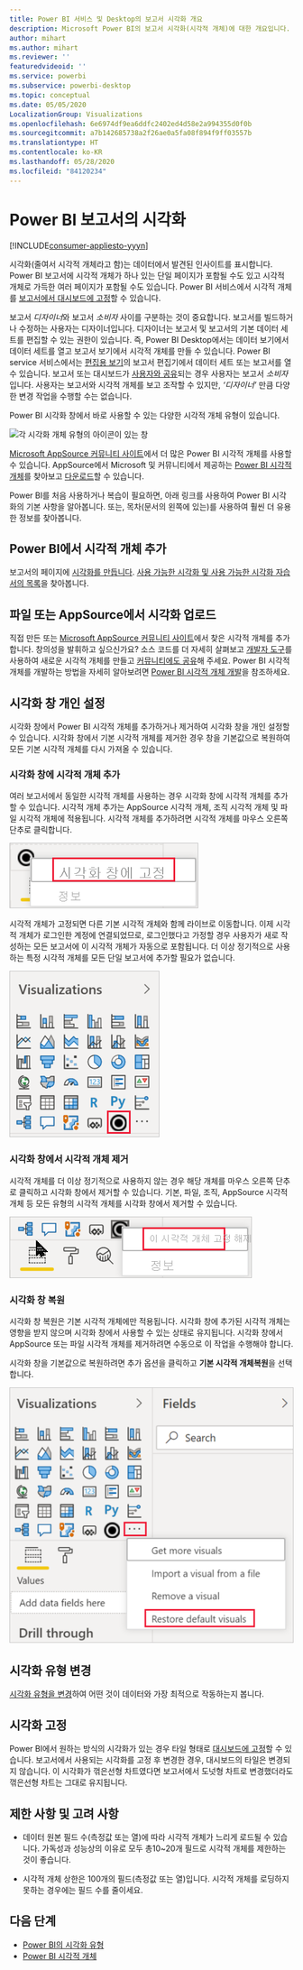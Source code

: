 ```yaml
---
title: Power BI 서비스 및 Desktop의 보고서 시각화 개요
description: Microsoft Power BI의 보고서 시각화(시각적 개체)에 대한 개요입니다.
author: mihart
ms.author: mihart
ms.reviewer: ''
featuredvideoid: ''
ms.service: powerbi
ms.subservice: powerbi-desktop
ms.topic: conceptual
ms.date: 05/05/2020
LocalizationGroup: Visualizations
ms.openlocfilehash: 6e6974df9ea6ddfc2402ed4d58e2a994355d0f0b
ms.sourcegitcommit: a7b142685738a2f26ae0a5fa08f894f9ff03557b
ms.translationtype: HT
ms.contentlocale: ko-KR
ms.lasthandoff: 05/28/2020
ms.locfileid: "84120234"
---
```

# <a name="visualizations-in-power-bi-reports"></a>Power BI 보고서의 시각화

[!INCLUDE[consumer-appliesto-yyyn](../includes/consumer-appliesto-yyyn.md)]    

시각화(줄여서 시각적 개체라고 함)는 데이터에서 발견된 인사이트를 표시합니다. Power BI 보고서에 시각적 개체가 하나 있는 단일 페이지가 포함될 수도 있고 시각적 개체로 가득한 여러 페이지가 포함될 수도 있습니다. Power BI 서비스에서 시각적 개체를 [보고서에서 대시보드에 고정](../create-reports/service-dashboard-pin-tile-from-report.md)할 수 있습니다.

보고서 *디자이너*와 보고서 *소비자* 사이를 구분하는 것이 중요합니다.  보고서를 빌드하거나 수정하는 사용자는 디자이너입니다.  디자이너는 보고서 및 보고서의 기본 데이터 세트를 편집할 수 있는 권한이 있습니다. 즉, Power BI Desktop에서는 데이터 보기에서 데이터 세트를 열고 보고서 보기에서 시각적 개체를 만들 수 있습니다. Power BI service 서비스에서는 [편집용 보기](../consumer/end-user-reading-view.md)의 보고서 편집기에서 데이터 세트 또는 보고서를 열 수 있습니다. 보고서 또는 대시보드가 [사용자와 공유](../consumer/end-user-shared-with-me.md)되는 경우 사용자는 보고서 *소비자*입니다. 사용자는 보고서와 시각적 개체를 보고 조작할 수 있지만, *‘디자이너’* 만큼 다양한 변경 작업을 수행할 수는 없습니다.

Power BI 시각화 창에서 바로 사용할 수 있는 다양한 시각적 개체 유형이 있습니다.

![각 시각화 개체 유형의 아이콘이 있는 창](media/power-bi-report-visualizations/power-bi-icons.png)

[Microsoft AppSource 커뮤니티 사이트](https://appsource.microsoft.com)에서 더 많은 Power BI 시각적 개체를 사용할 수 있습니다. AppSource에서 Microsoft 및 커뮤니티에서 제공하는 [Power BI 시각적 개체](../developer/visuals/custom-visual-develop-tutorial.md)를 찾아보고 [다운로드](https://appsource.microsoft.com/marketplace/apps?page=1&product=power-bi-visuals)할 수 있습니다.

Power BI를 처음 사용하거나 복습이 필요하면, 아래 링크를 사용하여 Power BI 시각화의 기본 사항을 알아봅니다.  또는, 목차(문서의 왼쪽에 있는)를 사용하여 훨씬 더 유용한 정보를 찾아봅니다.

## <a name="add-a-visualization-in-power-bi"></a>Power BI에서 시각적 개체 추가

보고서의 페이지에 [시각화를 만듭니다](power-bi-report-add-visualizations-i.md). [사용 가능한 시각화 및 사용 가능한 시각화 자습서의 목록](power-bi-visualization-types-for-reports-and-q-and-a.md)을 찾아봅니다. 

## <a name="upload-a-visualization-from-a-file-or-from-appsource"></a>파일 또는 AppSource에서 시각화 업로드

직접 만든 또는 [Microsoft AppSource 커뮤니티 사이트](https://appsource.microsoft.com/marketplace/apps?product=power-bi-visuals)에서 찾은 시각적 개체를 추가합니다. 창의성을 발휘하고 싶으신가요? 소스 코드를 더 자세히 살펴보고 [개발자 도구](../developer/visuals/custom-visual-develop-tutorial.md)를 사용하여 새로운 시각적 개체를 만들고 [커뮤니티에도 공유](../developer/visuals/office-store.md)해 주세요. Power BI 시각적 개체를 개발하는 방법을 자세히 알아보려면 [Power BI 시각적 개체 개발](../developer/visuals/custom-visual-develop-tutorial.md)을 참조하세요.

## <a name="personalize-your-visualization-pane"></a>시각화 창 개인 설정

시각화 창에서 Power BI 시각적 개체를 추가하거나 제거하여 시각화 창을 개인 설정할 수 있습니다. 시각화 창에서 기본 시각적 개체를 제거한 경우 창을 기본값으로 복원하여 모든 기본 시각적 개체를 다시 가져올 수 있습니다.

### <a name="add-a-visual-to-the-visualization-pane"></a>시각화 창에 시각적 개체 추가

여러 보고서에서 동일한 시각적 개체를 사용하는 경우 시각화 창에 시각적 개체를 추가할 수 있습니다. 시각적 개체 추가는 AppSource 시각적 개체, 조직 시각적 개체 및 파일 시각적 개체에 적용됩니다. 시각적 개체를 추가하려면 시각적 개체를 마우스 오른쪽 단추로 클릭합니다.

![시각화 창에 고정](media/power-bi-report-visualizations/power-bi-pin-custom-visual-option.png)

시각적 개체가 고정되면 다른 기본 시각적 개체와 함께 라이브로 이동합니다. 이제 시각적 개체가 로그인한 계정에 연결되었므로, 로그인했다고 가정할 경우 사용자가 새로 작성하는 모든 보고서에 이 시각적 개체가 자동으로 포함됩니다. 더 이상 정기적으로 사용하는 특정 시각적 개체를 모든 단일 보고서에 추가할 필요가 없습니다.

![개인 설정된 시각화 창](media/power-bi-report-visualizations/power-bi-personalized-visualization-pane.png)

### <a name="remove-a-visual-from-the-visualization-pane"></a>시각화 창에서 시각적 개체 제거

시각적 개체를 더 이상 정기적으로 사용하지 않는 경우 해당 개체를 마우스 오른쪽 단추로 클릭하고 시각화 창에서 제거할 수 있습니다. 기본, 파일, 조직, AppSource 시각적 개체 등 모든 유형의 시각적 개체를 시각화 창에서 제거할 수 있습니다.

![시각화 창에서 고정 해제](media/power-bi-report-visualizations/unpin-visual.png)

### <a name="restore-the-visualization-pane"></a>시각화 창 복원

시각화 창 복원은 기본 시각적 개체에만 적용됩니다. 시각화 창에 추가된 시각적 개체는 영향을 받지 않으며 시각화 창에서 사용할 수 있는 상태로 유지됩니다. 시각화 창에서 AppSource 또는 파일 시각적 개체를 제거하려면 수동으로 이 작업을 수행해야 합니다.

시각화 창을 기본값으로 복원하려면 추가 옵션을 클릭하고 **기본 시각적 개체복원**을 선택합니다.

![시각화 창을 기본값으로 복원](media/power-bi-report-visualizations/restore-default.png)

## <a name="change-the-visualization-type"></a>시각화 유형 변경

[시각화 유형을 변경](power-bi-report-change-visualization-type.md)하여 어떤 것이 데이터와 가장 최적으로 작동하는지 봅니다.

## <a name="pin-the-visualization"></a>시각화 고정

Power BI에서 원하는 방식의 시각화가 있는 경우 타일 형태로 [대시보드에 고정](../create-reports/service-dashboard-pin-tile-from-report.md)할 수 있습니다. 보고서에서 사용되는 시각화를 고정 후 변경한 경우, 대시보드의 타일은 변경되지 않습니다. 이 시각화가 꺾은선형 차트였다면 보고서에서 도넛형 차트로 변경했더라도 꺾은선형 차트는 그대로 유지됩니다.

## <a name="limitations-and-considerations"></a>제한 사항 및 고려 사항
- 데이터 원본 필드 수(측정값 또는 열)에 따라 시각적 개체가 느리게 로드될 수 있습니다.  가독성과 성능상의 이유로 모두 총10~20개 필드로 시각적 개체를 제한하는 것이 좋습니다. 

- 시각적 개체 상한은 100개의 필드(측정값 또는 열)입니다. 시각적 개체를 로딩하지 못하는 경우에는 필드 수를 줄이세요.

## <a name="next-steps"></a>다음 단계

* [Power BI의 시각화 유형](power-bi-visualization-types-for-reports-and-q-and-a.md)
* [Power BI 시각적 개체](../developer/visuals/power-bi-custom-visuals.md)
